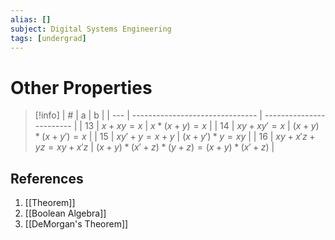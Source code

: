 ```yaml
---
alias: []
subject: Digital Systems Engineering
tags: [undergrad]
---
```

# Other Properties

> [!info]
> | #   | a                               | b                        |
> | --- | ------------------------------- | ------------------------ |
> | 13  | $x + x y = x$                   | $x * (x + y) = x$        |
> | 14  | $x y + x y' = x$                | $(x + y) * (x + y') = x$ |
> | 15  | $x y' + y = x + y$              | $(x + y') * y = x y$     |
> | 16  | $x y + x' z + y z = x y + x' z$ | $(x + y) * (x' + z) * (y + z) = (x + y) * (x' + z)$  |

## References
1. [[Theorem]]
2. [[Boolean Algebra]]
3. [[DeMorgan's Theorem]]